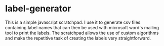 # label-generator

This is a simple javascript scratchpad. I use it to generate csv files containing label names that
can then be used with microsoft word's mailing tool to print the labels.
The scratchpad allows the use of custom algorithms and make the repetitive task of creating the labels very straightforward.
